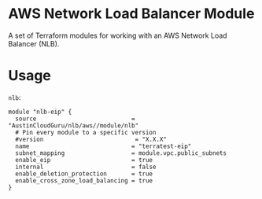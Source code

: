 # AWS Network Load Balancer Module
A set of Terraform modules for working with an AWS Network Load Balancer (NLB).

# Usage
`nlb`:
```hcl
module "nlb-eip" {
  source                           = "AustinCloudGuru/nlb/aws//module/nlb"
  # Pin every module to a specific version
  #version                          = "X.X.X"
  name                             = "terratest-eip"
  subnet_mapping                   = module.vpc.public_subnets
  enable_eip                       = true
  internal                         = false
  enable_deletion_protection       = true
  enable_cross_zone_load_balancing = true
}
```
